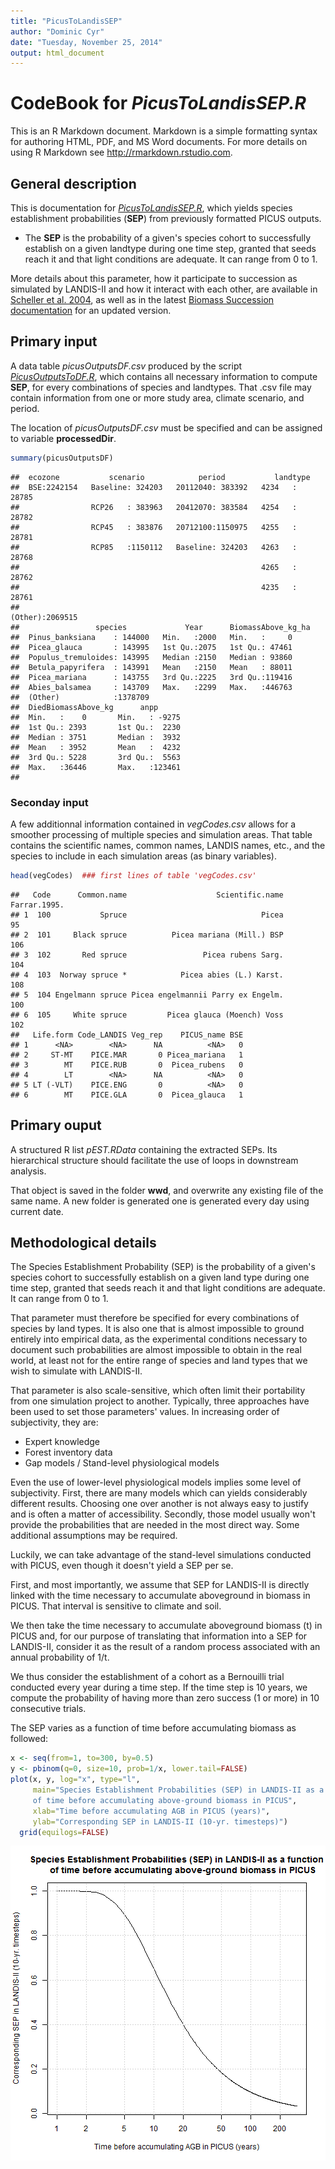 ```yaml
---
title: "PicusToLandisSEP"
author: "Dominic Cyr"
date: "Tuesday, November 25, 2014"
output: html_document
---
```


# CodeBook for *PicusToLandisSEP.R*

This is an R Markdown document. Markdown is a simple formatting syntax for authoring HTML, PDF, and MS Word documents. For more details on using R Markdown see <http://rmarkdown.rstudio.com>.

## General description

This is documentation for [*PicusToLandisSEP.R*](http://github.com/dcyr/Landis-II-SCF/blob/master/PicusToLandisSEP.R), which yields species establishment probabilities (**SEP**) from previously formatted PICUS outputs.

- The **SEP** is the probability of a given's species cohort to successfully establish on a given landtype during one time step, granted that seeds reach it and that light conditions are adequate. It can range from 0 to 1.

More details about this parameter, how it participate to succession as simulated by LANDIS-II and how it interact with each other, are available in [Scheller et al. 2004](http://landscape.forest.wisc.edu/PDF/Scheller_Mladenoff2004_EM.pdf), as well as in the latest [Biomass Succession documentation](http://www.landis-ii.org/extensions/biomass-succession) for an updated version.

## Primary input
A data table *picusOutputsDF.csv* produced by the script [*PicusOutputsToDF.R*](http://github.com/dcyr/Landis-II-SCF/blob/master/PicusOutputsToDF.R), which contains all necessary information to compute **SEP**, for every combinations of species and landtypes. That .csv file may contain information from one or more study area, climate scenario, and period.

The location of *picusOutputsDF.csv* must be specified and can be assigned to variable **processedDir**.


```r
summary(picusOutputsDF)
```

```
##  ecozone           scenario            period           landtype      
##  BSE:2242154   Baseline: 324203   20112040: 383392   4234   :  28785  
##                RCP26   : 383963   20412070: 383584   4254   :  28782  
##                RCP45   : 383876   20712100:1150975   4255   :  28781  
##                RCP85   :1150112   Baseline: 324203   4263   :  28768  
##                                                      4265   :  28762  
##                                                      4235   :  28761  
##                                                      (Other):2069515  
##                 species             Year      BiomassAbove_kg_ha
##  Pinus_banksiana    : 144000   Min.   :2000   Min.   :     0    
##  Picea_glauca       : 143995   1st Qu.:2075   1st Qu.: 47461    
##  Populus_tremuloides: 143995   Median :2150   Median : 93860    
##  Betula_papyrifera  : 143991   Mean   :2150   Mean   : 88011    
##  Picea_mariana      : 143755   3rd Qu.:2225   3rd Qu.:119416    
##  Abies_balsamea     : 143709   Max.   :2299   Max.   :446763    
##  (Other)            :1378709                                    
##  DiedBiomassAbove_kg      anpp       
##  Min.   :    0       Min.   : -9275  
##  1st Qu.: 2393       1st Qu.:  2230  
##  Median : 3751       Median :  3932  
##  Mean   : 3952       Mean   :  4232  
##  3rd Qu.: 5228       3rd Qu.:  5563  
##  Max.   :36446       Max.   :123461  
## 
```

### Seconday input
A few additionnal information contained in *vegCodes.csv* allows for a smoother processing of multiple species and simulation areas. That table contains the scientific names, common names, LANDIS names, etc., and the species to include in each simulation areas (as binary variables).

```r
head(vegCodes)  ### first lines of table 'vegCodes.csv'
```

```
##   Code      Common.name                    Scientific.name Farrar.1995.
## 1  100           Spruce                              Picea           95
## 2  101     Black spruce          Picea mariana (Mill.) BSP          106
## 3  102       Red spruce                 Picea rubens Sarg.          104
## 4  103  Norway spruce *            Picea abies (L.) Karst.          108
## 5  104 Engelmann spruce Picea engelmannii Parry ex Engelm.          100
## 6  105     White spruce         Picea glauca (Moench) Voss          102
##   Life.form Code_LANDIS Veg_rep    PICUS_name BSE
## 1      <NA>        <NA>      NA          <NA>   0
## 2     ST-MT    PICE.MAR       0 Picea_mariana   1
## 3        MT    PICE.RUB       0  Picea_rubens   0
## 4        LT        <NA>      NA          <NA>   0
## 5 LT (-VLT)    PICE.ENG       0          <NA>   0
## 6        MT    PICE.GLA       0  Picea_glauca   1
```


## Primary ouput
A structured R list *pEST.RData*  containing the extracted SEPs. Its hierarchical structure should facilitate the use of loops in downstream analysis.

That object is saved in the folder **wwd**, and overwrite any existing file of the same name. A new folder is generated one is generated every day using current date.


## Methodological details


The Species Establishment Probability (SEP) is the probability of a given's species cohort to successfully establish on a given land type during one time step, granted that seeds reach it and that light conditions are adequate. It can range from 0 to 1.

That parameter must therefore be specified for every combinations of species by land types. It is also one that is almost impossible to ground entirely into empirical data, as the experimental conditions necessary to document such probabilities are almost impossible to obtain in the real world, at least not for the entire range of species and land types that we wish to simulate with LANDIS-II.

That parameter is also scale-sensitive, which often limit their portability from one simulation project to another.
Typically, three approaches have been used to set those parameters' values. In increasing order of subjectivity, they are:
+ Expert knowledge
+ Forest inventory data
+  Gap models / Stand-level physiological models

Even the use of lower-level physiological models implies some level of subjectivity. First, there are many models which can yields considerably different results. Choosing one over another is not always easy to justify and is often a matter of accessibility.  Secondly, those model usually won't provide the probabilities that are needed in the most direct way. Some additional assumptions may be required.

Luckily, we can take advantage of the stand-level simulations conducted with PICUS, even though it doesn't yield a SEP per se. 

First, and most importantly, we assume that SEP for LANDIS-II is directly linked with the time necessary to accumulate aboveground in biomass in PICUS. That interval is sensitive to climate and soil.

We then take the time necessary to accumulate aboveground biomass (t) in PICUS and, for our purpose of translating that information into a SEP for LANDIS-II, consider it as the result of a random process associated with an annual probability of 1/t.

We thus consider the establishment of a cohort as a Bernouilli trial conducted every year during a time step. If the time step is 10 years, we compute the probability of having more than zero success (1 or more) in 10 consecutive trials.

The SEP varies as a function of time before accumulating biomass as followed:


```r
x <- seq(from=1, to=300, by=0.5)
y <- pbinom(q=0, size=10, prob=1/x, lower.tail=FALSE)
plot(x, y, log="x", type="l",
     main="Species Establishment Probabilities (SEP) in LANDIS-II as a function
     of time before accumulating above-ground biomass in PICUS", 
     xlab="Time before accumulating AGB in PICUS (years)",
     ylab="Corresponding SEP in LANDIS-II (10-yr. timesteps)")
  grid(equilogs=FALSE)  
```

![plot of chunk unnamed-chunk-3](figure/unnamed-chunk-3.png) 




